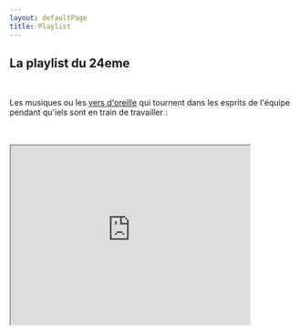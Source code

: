 ```yaml
---
layout: defaultPage
title: Playlist
---
```


## La playlist du 24eme

<br/>

Les musiques ou les <a href="https://fr.wikipedia.org/wiki/Ver_d%27oreille">vers d'oreille</a> qui tournent dans les esprits de l'équipe pendant qu'iels sont en train de travailler :

<br/>
<br/>

<iframe class="center" width="420" height="315"
src="https://www.youtube.com/watch?v=J7ATTjg7tpE&list=PLz9dZw5GgvJhoUp29AJE8EDokgTVVZkne">
</iframe>
